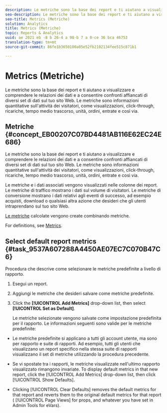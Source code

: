 ```yaml
---
description: Le metriche sono la base dei report e ti aiutano a visualizzare e comprendere le relazioni dei dati e a consentire confronti affiancati di diversi set di dati sul tuo sito Web. Le metriche sono informazioni quantitative sull'attività dei visitatori, come visualizzazioni, click-through, ricariche, tempo medio trascorso, unità, ordini, entrate e così via.
seo-description: Le metriche sono la base dei report e ti aiutano a visualizzare e comprendere le relazioni dei dati e a consentire confronti affiancati di diversi set di dati sul tuo sito Web. Le metriche sono informazioni quantitative sull'attività dei visitatori, come visualizzazioni, click-through, ricariche, tempo medio trascorso, unità, ordini, entrate e così via.
seo-title: Metrics (Metriche)
solution: Analytics
title: Metrics (Metriche)
topic: Reports & Analytics
uuid: ae 2021 eb -8 b 26-4 a 98-b 7 a 0-ce 36 bca 46753
translation-type: tm+mt
source-git-commit: 86fe1b3650100a05e52fb2102134fee515c871b1

---
```



# Metrics (Metriche)

Le metriche sono la base dei report e ti aiutano a visualizzare e comprendere le relazioni dei dati e a consentire confronti affiancati di diversi set di dati sul tuo sito Web. Le metriche sono informazioni quantitative sull'attività dei visitatori, come visualizzazioni, click-through, ricariche, tempo medio trascorso, unità, ordini, entrate e così via.

## Metriche {#concept_EB00207C07BD4481AB116E62EC24E686}

Le metriche sono la base dei report e ti aiutano a visualizzare e comprendere le relazioni dei dati e a consentire confronti affiancati di diversi set di dati sul tuo sito Web. Le metriche sono informazioni quantitative sull'attività dei visitatori, come visualizzazioni, click-through, ricariche, tempo medio trascorso, unità, ordini, entrate e così via.

Le metriche e i dati associati vengono visualizzati nelle colonne dei report. Le metriche di traffico mostrano i dati sul volume di visitatori. Le metriche di conversione mostrano i dati relativi agli eventi di successo, ad esempio acquisti, download o qualsiasi altra azione che desideri che gli utenti intraprendano sul tuo sito Web.

[Le metriche](https://marketing.adobe.com/resources/help/en_US/analytics/calcmetrics/) calcolate vengono create combinando metriche.

For definitions, see [Metrics](https://marketing.adobe.com/resources/help/en_US/reference/index.html?f=metrics).

## Select default report metrics {#task_9537A607288A4450AE07EC7C070B47C6}

Procedura che descrive come selezionare le metriche predefinite a livello di rapporto.

<!-- 

t_metrics_set_default.xml

 -->

1. Esegui un report.
1. Aggiungi le metriche che desideri salvare come metriche predefinite.
1. Click the **[!UICONTROL Add Metrics]** drop-down list, then select **[!UICONTROL Set as Default]**.

   Le metriche selezionate vengono salvate come impostazione predefinita per il rapporto. Le informazioni seguenti sono valide per le metriche predefinite:

* Le metriche predefinite si applicano a tutti gli account utente, ma sono per rapporto e suite di rapporti. Ad esempio, tutti gli utenti che visualizzano un report specifico nella stessa suite di rapporti visualizzano il set di metriche utilizzando la procedura precedente.
* Se vi spostate tra i rapporti, le metriche visualizzate nell'ultimo rapporto visualizzato rimangono invariate. To display default metrics in that new report, click the [!UICONTROL Add Metrics] drop-down list, then click [!UICONTROL Show Defaults].

* Clicking [!UICONTROL Clear Defaults] removes the default metrics for that report and reverts them to the original default metrics for that report ( [!UICONTROL Page Views] for props, and whatever you have set in Admin Tools for eVars).

